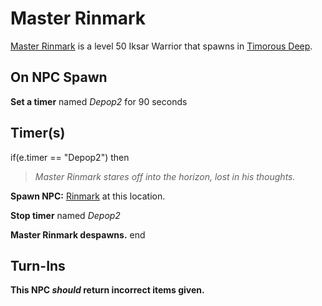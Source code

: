 # Master Rinmark



[Master Rinmark](/npc/96319) is a level 50 Iksar Warrior that spawns in [Timorous Deep](/zone/96).




## On NPC Spawn

**Set a timer** named *Depop2* for 90 seconds


## Timer(s)

if(e.timer == "Depop2") then


>*Master Rinmark stares off into the horizon, lost in his thoughts.*


**Spawn NPC:**  [Rinmark](/npc/96320) at this location.


**Stop timer** named *Depop2*


**Master Rinmark despawns.**
end



## Turn-Ins



**This NPC *should* return incorrect items given.**






